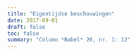 ```yaml
---
title: "Eigentijdse beschouwingen"
date: 2017-09-01
draft: false
toc: false
summary: "Column *Babel* 26, nr. 1: 12"
---
```



